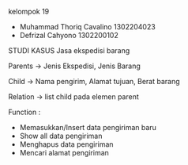kelompok 19 
- Muhammad Thoriq Cavalino 1302204023
- Defrizal Cahyono 1302200102


STUDI KASUS
Jasa ekspedisi barang

Parents ->  Jenis Ekspedisi, Jenis Barang

Child ->  Nama pengirim, Alamat tujuan, Berat barang

Relation -> list child pada elemen parent



Function : 
- Memasukkan/Insert data pengiriman baru 
- Show all data pengiriman 
- Menghapus data pengiriman 
- Mencari alamat pengiriman 
